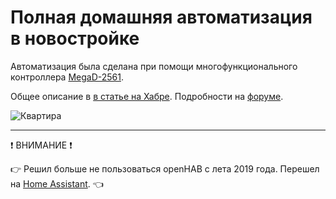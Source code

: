 # Полная домашняя автоматизация в новостройке
Автоматизация была сделана при помощи многофункционального контроллера [MegaD-2561](https://www.ab-log.ru/smart-house/ethernet/megad-2561).

Общее описание в [в статье на Хабре](https://habr.com/ru/post/ТУТ/). Подробности на [форуме](https://www.ab-log.ru/forum/viewtopic.php?f=1&t=1373).

![Квартира](https://github.com/empenoso/openHAB_one-room-apartment/blob/master/3d.jpeg)

_________
:exclamation: ВНИМАНИЕ :exclamation:

:point_right: Решил больше не пользоваться openHAB с лета 2019 года. Перешел на [Home Assistant](https://github.com/empenoso/Home-Assistant_one-room-apartment). :point_left:
